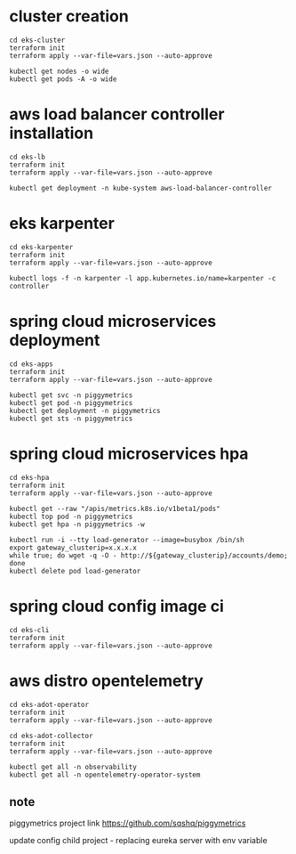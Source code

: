 # cluster creation

```
cd eks-cluster
terraform init
terraform apply --var-file=vars.json --auto-approve
```

```
kubectl get nodes -o wide
kubectl get pods -A -o wide
```

# aws load balancer controller installation

```
cd eks-lb
terraform init
terraform apply --var-file=vars.json --auto-approve
```

```
kubectl get deployment -n kube-system aws-load-balancer-controller
```

# eks karpenter
```
cd eks-karpenter
terraform init
terraform apply --var-file=vars.json --auto-approve
```

```
kubectl logs -f -n karpenter -l app.kubernetes.io/name=karpenter -c controller
``` 

# spring cloud microservices deployment

```
cd eks-apps
terraform init
terraform apply --var-file=vars.json --auto-approve
```

```
kubectl get svc -n piggymetrics
kubectl get pod -n piggymetrics
kubectl get deployment -n piggymetrics
kubectl get sts -n piggymetrics
```

# spring cloud microservices hpa

```
cd eks-hpa
terraform init
terraform apply --var-file=vars.json --auto-approve
```

```
kubectl get --raw "/apis/metrics.k8s.io/v1beta1/pods"
kubectl top pod -n piggymetrics
kubectl get hpa -n piggymetrics -w

```

```
kubectl run -i --tty load-generator --image=busybox /bin/sh
export gateway_clusterip=x.x.x.x
while true; do wget -q -O - http://${gateway_clusterip}/accounts/demo; done
kubectl delete pod load-generator
```

# spring cloud config image ci
```
cd eks-cli
terraform init
terraform apply --var-file=vars.json --auto-approve
```

# aws distro opentelemetry 
```
cd eks-adot-operator
terraform init
terraform apply --var-file=vars.json --auto-approve
```
```
cd eks-adot-collector
terraform init
terraform apply --var-file=vars.json --auto-approve
```
```
kubectl get all -n observability
kubectl get all -n opentelemetry-operator-system
```

## note
piggymetrics project link https://github.com/sqshq/piggymetrics

update config child project - replacing eureka server with env variable

